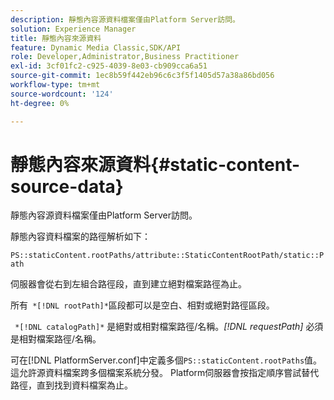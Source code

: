 ```yaml
---
description: 靜態內容源資料檔案僅由Platform Server訪問。
solution: Experience Manager
title: 靜態內容來源資料
feature: Dynamic Media Classic,SDK/API
role: Developer,Administrator,Business Practitioner
exl-id: 3cf01fc2-c925-4039-8e03-cb909cca6a51
source-git-commit: 1ec8b59f442eb96c6c3f5f1405d57a38a86bd056
workflow-type: tm+mt
source-wordcount: '124'
ht-degree: 0%

---
```


# 靜態內容來源資料{#static-content-source-data}

靜態內容源資料檔案僅由Platform Server訪問。

靜態內容資料檔案的路徑解析如下：

`PS::staticContent.rootPaths/attribute::StaticContentRootPath/static::Path`

伺服器會從右到左組合路徑段，直到建立絕對檔案路徑為止。

所有` *[!DNL rootPath]*`區段都可以是空白、相對或絕對路徑區段。

` *[!DNL catalogPath]*` 是絕對或相對檔案路徑/名稱。*[!DNL requestPath]* 必須是相對檔案路徑/名稱。

可在[!DNL PlatformServer.conf]中定義多個`PS::staticContent.rootPaths`值。 這允許源資料檔案跨多個檔案系統分發。 Platform伺服器會按指定順序嘗試替代路徑，直到找到資料檔案為止。
